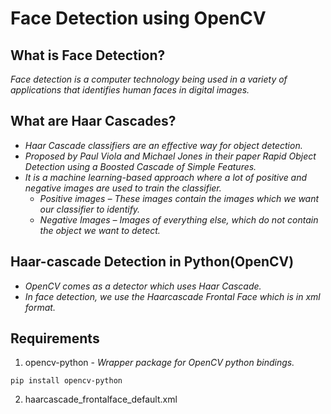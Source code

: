 # Face Detection using OpenCV
## What is Face Detection?
*Face detection is a computer technology being used in a variety of applications that identifies human faces in digital images.* 
## What are Haar Cascades?
- *Haar Cascade classifiers are an effective way for object detection.* 
- *Proposed by Paul Viola and Michael Jones in their paper Rapid Object Detection using a Boosted Cascade of Simple Features.*
- *It is a machine learning-based approach where a lot of positive and negative images are used to train the classifier.*
  - *Positive images – These images contain the images which we want our classifier to identify.*
  - *Negative Images – Images of everything else, which do not contain the object we want to detect.*
## Haar-cascade Detection in Python(OpenCV)
- *OpenCV comes as a detector which uses Haar Cascade.*
- *In face detection, we use the *Haarcascade Frontal Face* which is in xml format.*
## Requirements
1. opencv-python - *Wrapper package for OpenCV python bindings.*
```
pip install opencv-python
```
2. haarcascade_frontalface_default.xml

